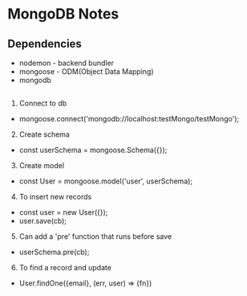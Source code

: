 # MongoDB Notes

## Dependencies
* nodemon - backend bundler
* mongoose - ODM(Object Data Mapping)
* mongodb

## 
1. Connect to db 
  * mongoose.connect('mongodb://localhost:testMongo/testMongo');
2. Create schema
  * const userSchema = mongoose.Schema({});
3. Create model
  * const User = mongoose.model('user', userSchema);
4. To insert new records
  * const user = new User({});
  * user.save(cb);
5. Can add a 'pre' function that runs before save
  * userSchema.pre(cb);
6. To find a record and update
  * User.findOne({email}, (err, user) => {fn})

